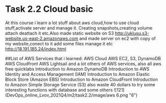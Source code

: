 # Task 2.2 Cloud basic

At this course i learn a lot stuff about aws cloud,how to use cloud stuff,activate server and manage it. Creating snapshots,creating volume attach deattach it etc.Also made static website on S3 http://uklusu.s3-website.us-east-2.amazonaws.com 
and made server on ec2 with copy of my website,conect to it add some files manage it etc
http://18.191.185.24/index.html

##List of AWS Services that i learned:
AWS Cloud
AWS EC2, S3,
DynamoDB
AWS Cloudfront
AWS Lightsail
and a lot others of AWS services, also all aws free quicklabs
Introduction to Amazon DynamoDB
Introduction to AWS Identity and Access Management (IAM)
Introduction to Amazon Elastic Block Store (Amazon EBS)
Introduction to Amazon CloudFront
Introduction to Amazon Simple Storage Service (S3)
also waste 40 dollars to try some interesting functions with database and some others
![121](DevOps_online_Lvov_2021Q4/m2/task2.2/image/aws 6.png "6")
